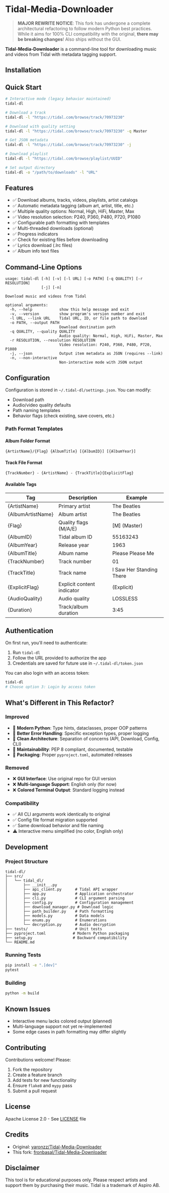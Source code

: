# Tidal-Media-Downloader

> **MAJOR REWRITE NOTICE**: This fork has undergone a complete architectural refactoring to follow modern Python best practices. While it aims for 100% CLI compatibility with the original, **there may be breaking changes**! Also ships without the GUI.

**Tidal-Media-Downloader** is a command-line tool for downloading music and videos from Tidal with metadata tagging support.

## Installation

## Quick Start

```bash
# Interactive mode (legacy behavior maintained)
tidal-dl

# Download a track
tidal-dl -l "https://tidal.com/browse/track/70973230"

# Download with quality setting
tidal-dl -l "https://tidal.com/browse/track/70973230" -q Master

# Get JSON metadata
tidal-dl -l "https://tidal.com/browse/track/70973230" -j

# Download playlist
tidal-dl -l "https://tidal.com/browse/playlist/UUID"

# Set output directory
tidal-dl -o "/path/to/downloads" -l "URL"
```

## Features

- ✅ Download albums, tracks, videos, playlists, artist catalogs
- ✅ Automatic metadata tagging (album art, artist, title, etc.)
- ✅ Multiple quality options: Normal, High, HiFi, Master, Max
- ✅ Video resolution selection: P240, P360, P480, P720, P1080
- ✅ Configurable path formatting with templates
- ✅ Multi-threaded downloads (optional)
- ✅ Progress indicators
- ✅ Check for existing files before downloading
- ✅ Lyrics download (.lrc files)
- ✅ Album info text files

## Command-Line Options

```
usage: tidal-dl [-h] [-v] [-l URL] [-o PATH] [-q QUALITY] [-r RESOLUTION] 
                [-j] [-n]

Download music and videos from Tidal

optional arguments:
  -h, --help            show this help message and exit
  -v, --version         show program's version number and exit
  -l URL, --link URL    Tidal URL, ID, or file path to download
  -o PATH, --output PATH
                        Download destination path
  -q QUALITY, --quality QUALITY
                        Audio quality: Normal, High, HiFi, Master, Max
  -r RESOLUTION, --resolution RESOLUTION
                        Video resolution: P240, P360, P480, P720, P1080
  -j, --json            Output item metadata as JSON (requires --link)
  -n, --non-interactive
                        Non-interactive mode with JSON output
```

## Configuration

Configuration is stored in `~/.tidal-dl/settings.json`. You can modify:

- Download path
- Audio/video quality defaults
- Path naming templates
- Behavior flags (check existing, save covers, etc.)

### Path Format Templates

#### Album Folder Format
```
{ArtistName}/{Flag} {AlbumTitle} [{AlbumID}] [{AlbumYear}]
```

#### Track File Format
```
{TrackNumber} - {ArtistName} - {TrackTitle}{ExplicitFlag}
```

#### Available Tags

| Tag               | Description                          | Example                    |
|-------------------|--------------------------------------|----------------------------|
| {ArtistName}      | Primary artist                       | The Beatles                |
| {AlbumArtistName} | Album artist                         | The Beatles                |
| {Flag}            | Quality flags (M/A/E)               | [M] (Master)               |
| {AlbumID}         | Tidal album ID                       | 55163243                   |
| {AlbumYear}       | Release year                         | 1963                       |
| {AlbumTitle}      | Album name                           | Please Please Me           |
| {TrackNumber}     | Track number                         | 01                         |
| {TrackTitle}      | Track name                           | I Saw Her Standing There   |
| {ExplicitFlag}    | Explicit content indicator           | (Explicit)                 |
| {AudioQuality}    | Audio quality                        | LOSSLESS                   |
| {Duration}        | Track/album duration                 | 3:45                       |

## Authentication

On first run, you'll need to authenticate:

1. Run `tidal-dl` 
2. Follow the URL provided to authorize the app
3. Credentials are saved for future use in `~/.tidal-dl/token.json`

You can also login with an access token:
```bash
tidal-dl
# Choose option 3: Login by access token
```

## What's Different in This Refactor?

### Improved
- 🎯 **Modern Python**: Type hints, dataclasses, proper OOP patterns
- 🎯 **Better Error Handling**: Specific exception types, proper logging
- 🎯 **Clean Architecture**: Separation of concerns (API, Download, Config, CLI)
- 🎯 **Maintainability**: PEP 8 compliant, documented, testable
- 🎯 **Packaging**: Proper `pyproject.toml`, automated releases

### Removed
- ❌ **GUI Interface**: Use original repo for GUI version
- ❌ **Multi-language Support**: English only (for now)
- ❌ **Colored Terminal Output**: Standard logging instead

### Compatibility
- ✅ All CLI arguments work identically to original
- ✅ Config file format migration supported
- ✅ Same download behavior and file naming
- ⚠️ Interactive menu simplified (no color, English only)

## Development

### Project Structure
```
tidal-dl/
├── src/
│   └── tidal_dl/
│       ├── __init__.py
│       ├── api_client.py      # Tidal API wrapper
│       ├── app.py             # Application orchestrator
│       ├── cli.py             # CLI argument parsing
│       ├── config.py          # Configuration management
│       ├── download_manager.py # Download logic
│       ├── path_builder.py    # Path formatting
│       ├── models.py          # Data models
│       ├── enums.py           # Enumerations
│       └── decryption.py      # Audio decryption
├── tests/                     # Unit tests
├── pyproject.toml            # Modern Python packaging
├── setup.py                  # Backward compatibility
└── README.md
```

### Running Tests
```bash
pip install -e ".[dev]"
pytest
```

### Building
```bash
python -m build
```

## Known Issues

- Interactive menu lacks colored output (planned)
- Multi-language support not yet re-implemented
- Some edge cases in path formatting may differ slightly

## Contributing

Contributions welcome! Please:
1. Fork the repository
2. Create a feature branch
3. Add tests for new functionality
4. Ensure `flake8` and `mypy` pass
5. Submit a pull request

## License

Apache License 2.0 - See [LICENSE](LICENSE) file

## Credits

- Original: [yaronzz/Tidal-Media-Downloader](https://github.com/yaronzz/Tidal-Media-Downloader)
- This fork: [fronbasal/Tidal-Media-Downloader](https://github.com/fronbasal/Tidal-Media-Downloader)

## Disclaimer

This tool is for educational purposes only. Please respect artists and support them by purchasing their music. Tidal is a trademark of Aspiro AB.

